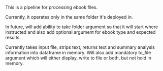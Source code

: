 This is a pipeline for processing ebook files. 

Currently, it operates only in the same folder it's deployed in. 

In future, will add ability to take folder argument so that it will start where instructed and also add optional argument for ebook type and expected results. 

Currently takes input file, strips text, returns text and summary analysis information into dataframe in memory. Will also add mandatory to_file argument which will either display, write to file or both, but not hold in memory. 

